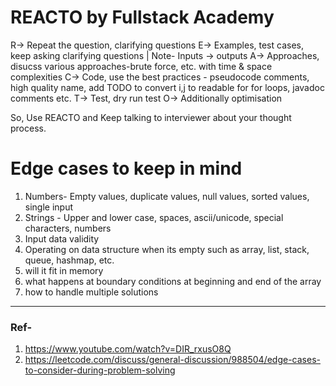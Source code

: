 # REACTO by Fullstack Academy

R-> Repeat the question, clarifying questions
E-> Examples, test cases, keep asking clarifying questions | Note- Inputs -> outputs
A-> Approaches, disucss various approaches-brute force, etc. with time & space complexities
C-> Code, use the best practices - pseudocode comments, high quality name, add TODO to convert i,j to readable for for loops, javadoc comments etc.
T-> Test, dry run test
O-> Additionally optimisation

So, Use REACTO and Keep talking to interviewer about your thought process.

# Edge cases to keep in mind

1. Numbers- Empty values, duplicate values, null values, sorted values, single input
2. Strings - Upper and lower case, spaces, ascii/unicode, special characters, numbers
3. Input data validity
4. Operating on data structure when its empty such as array, list, stack, queue, hashmap, etc.
5. will it fit in memory
6. what happens at boundary conditions at beginning and end of the array
7. how to handle multiple solutions

---

### Ref-

1. https://www.youtube.com/watch?v=DIR_rxusO8Q
2. https://leetcode.com/discuss/general-discussion/988504/edge-cases-to-consider-during-problem-solving
